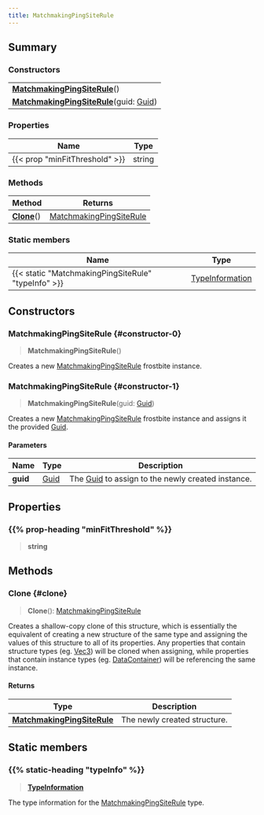 ```yaml
---
title: MatchmakingPingSiteRule
---
```


## Summary

### Constructors

|  |
| --- |
| **[MatchmakingPingSiteRule](#constructor-0)**() |
| **[MatchmakingPingSiteRule](#constructor-1)**(guid: [Guid](/vext/ref/shared/type/guid)) |

### Properties

| Name | Type |
| ---- | ---- |
| {{< prop "minFitThreshold" >}} | string |

### Methods

| Method | Returns |
| ------ | ------- |
| **[Clone](#clone)**() | [MatchmakingPingSiteRule](/vext/ref/fb/matchmakingpingsiterule) |

### Static members

| Name | Type |
| ---- | ---- |
| {{< static "MatchmakingPingSiteRule" "typeInfo" >}} | [TypeInformation](/vext/ref/shared/type/typeinformation) |

## Constructors

### MatchmakingPingSiteRule {#constructor-0}

> **MatchmakingPingSiteRule**()

Creates a new [MatchmakingPingSiteRule](/vext/ref/fb/matchmakingpingsiterule) frostbite instance.

### MatchmakingPingSiteRule {#constructor-1}

> **MatchmakingPingSiteRule**(guid: [Guid](/vext/ref/shared/type/guid))

Creates a new [MatchmakingPingSiteRule](/vext/ref/fb/matchmakingpingsiterule) frostbite instance and assigns it the provided [Guid](/vext/ref/shared/type/guid).

#### Parameters

| Name | Type | Description |
| ---- | ---- | ----------- |
| **guid** | [Guid](/vext/ref/shared/type/guid) | The [Guid](/vext/ref/shared/type/guid) to assign to the newly created instance. |

## Properties

### {{% prop-heading "minFitThreshold" %}}

> **string**

## Methods

### Clone {#clone}

> **Clone**(): [MatchmakingPingSiteRule](/vext/ref/fb/matchmakingpingsiterule)

Creates a shallow-copy clone of this structure, which is essentially the equivalent of creating a new structure of the same type and assigning the values of this structure to all of its properties. Any properties that contain structure types (eg. [Vec3](/vext/ref/shared/type/vec3)) will be cloned when assigning, while properties that contain instance types (eg. [DataContainer](/vext/ref/shared/type/datacontainer)) will be referencing the same instance.

#### Returns

| Type | Description |
| ---- | ----------- |
| **[MatchmakingPingSiteRule](/vext/ref/fb/matchmakingpingsiterule)** | The newly created structure. |

## Static members

### {{% static-heading "typeInfo" %}}

> **[TypeInformation](/vext/ref/shared/type/typeinformation)**

The type information for the [MatchmakingPingSiteRule](/vext/ref/fb/matchmakingpingsiterule) type.

